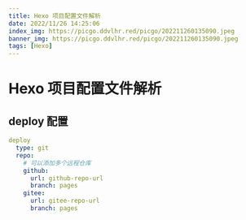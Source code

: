 ```yaml
---
title: Hexo 项目配置文件解析
date: 2022/11/26 14:25:06
index_img: https://picgo.ddvlhr.red/picgo/202211260135090.jpeg
banner_img: https://picgo.ddvlhr.red/picgo/202211260135090.jpeg
tags: [Hexo]
---
```

# Hexo 项目配置文件解析
## deploy 配置
``` yaml
deploy
  type: git
  repo:
    # 可以添加多个远程仓库
    github: 
      url: github-repo-url
      branch: pages
    gitee: 
      url: gitee-repo-url
      branch: pages
```
